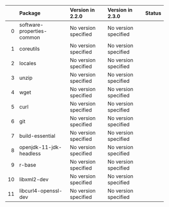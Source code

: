 <!-- markdown-link-check-disable -->

|    | Package                    | Version in 2.2.0     | Version in 2.3.0     | Status   |
|---:|:---------------------------|:---------------------|:---------------------|:---------|
|  0 | software-properties-common | No version specified | No version specified |          |
|  1 | coreutils                  | No version specified | No version specified |          |
|  2 | locales                    | No version specified | No version specified |          |
|  3 | unzip                      | No version specified | No version specified |          |
|  4 | wget                       | No version specified | No version specified |          |
|  5 | curl                       | No version specified | No version specified |          |
|  6 | git                        | No version specified | No version specified |          |
|  7 | build-essential            | No version specified | No version specified |          |
|  8 | openjdk-11-jdk-headless    | No version specified | No version specified |          |
|  9 | r-base                     | No version specified | No version specified |          |
| 10 | libxml2-dev                | No version specified | No version specified |          |
| 11 | libcurl4-openssl-dev       | No version specified | No version specified |          |